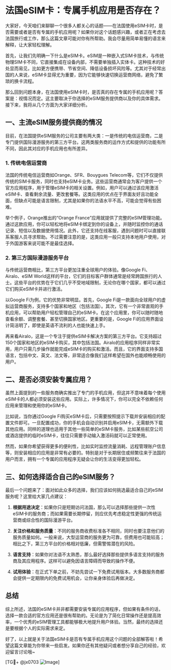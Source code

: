 # 法国eSIM卡：专属手机应用是否存在？

大家好，今天咱们来聊聊一个很多人都关心的话题——在法国使用eSIM卡时，是否需要或者是否有专属的手机应用呢？如果你对这个话题感兴趣，或者正在考虑去法国旅行或工作，那么这篇文章可能对你有所帮助。我会尽量用简单易懂的语言来解释，让大家轻松理解。

首先，让我们先明确一下什么是eSIM卡。eSIM是一种嵌入式SIM卡技术，与传统物理SIM卡不同，它直接集成在设备内部，不需要单独插入实体卡。这种技术的好处显而易见，比如更方便携带、节省空间、降低设备损坏风险等。尤其对于经常出国的人来说，eSIM卡显得尤为重要，因为它能够快速切换运营商网络，避免了繁琐的换卡流程。

那么回到问题本身，在法国使用eSIM卡时，是否真的存在专属的手机应用呢？答案是：视情况而定。这主要取决于你选择的eSIM服务提供商以及你的具体需求。接下来，我将从几个方面为大家详细分析。

## 一、主流eSIM服务提供商的情况

目前，在法国提供eSIM服务的公司主要有两大类：一是传统的电信运营商，二是专门提供国际漫游服务的第三方平台。这两类服务商的运作方式和提供的功能有所不同，因此其对应的手机应用也有所差异。

### 1. 传统电信运营商

法国的传统电信运营商如Orange、SFR、Bouygues Telecom等，它们不仅提供传统的SIM卡服务，同时也支持eSIM卡业务。这些运营商通常会为客户提供一个官方应用程序，用于管理eSIM卡的相关设置。例如，用户可以通过该应用激活eSIM卡、查看剩余流量、更改套餐等。这类应用的优点在于界面友好且功能全面，但缺点可能是语言限制，尤其是如果你的法语水平不高，可能会觉得有些困难。

举个例子，Orange推出的“Orange France”应用就提供了完整的eSIM管理功能。通过这款应用，你可以轻松地将eSIM卡绑定到你的设备上，并随时监控你的通话记录、短信以及数据使用情况。此外，它还支持在线客服，遇到问题时可以直接联系客服人员寻求帮助。不过需要注意的是，这类应用一般只支持本地用户使用，对于外国游客来说可能不是最佳选择。

### 2. 第三方国际漫游服务平台

与传统运营商相比，第三方平台更加注重全球用户的体验。像Google Fi、Airalo、eSIM World这样的平台，它们的目标客户群体通常是经常跨国旅行的人士。这些平台的优势在于它们几乎不受地域限制，无论你在哪个国家，都可以通过它们购买eSIM卡并进行激活。

以Google Fi为例，它的优势非常明显。首先，Google Fi是一款面向全球用户的虚拟运营商服务，支持多个国家和地区（包括法国）。其次，它有一个非常直观的手机应用，可以帮助用户轻松管理自己的eSIM卡。在这个应用里，你可以随时随地查看余额、调整套餐、甚至切换国家地区。更重要的是，Google Fi的应用界面设计简洁明了，即使是英语不流利的人也能快速上手。

再来看Airalo，这是一个专注于提供eSIM卡解决方案的第三方平台。它支持超过150个国家和地区的eSIM卡购买，其中包括法国。Airalo的应用程序同样非常实用，用户只需几步操作就能完成eSIM卡的购买和激活。而且，它的界面支持多国语言，包括中文、英文、法文等，非常适合像我们这样希望在国外也能顺畅使用的用户。

## 二、是否必须安装专属应用？

虽然上面提到的一些服务商确实推出了专门的手机应用，但这并不意味着每个使用eSIM卡的人都必须安装这些应用。实际上，许多情况下，你可以完全不依赖任何应用来管理和使用你的eSIM卡。

比如说，当你通过Google Fi购买eSIM卡后，只需要按照提示下载并安装相应的配置文件即可。一旦配置成功，你的手机会自动识别并启用eSIM卡，无需额外下载其他应用。同样的道理也适用于其他一些简单的eSIM卡服务，比如某些航空公司或酒店提供的临时eSIM卡，往往只需要手动输入激活码就可以正常使用。

然而，如果你希望获得更多的便利性，比如实时监控流量消耗、远程管理账户信息等，则安装相应的应用是非常有必要的。特别是对于长期居住或频繁往来于法国的用户而言，拥有一个专属的应用程序无疑会让你的生活变得更加轻松。

## 三、如何选择适合自己的eSIM服务？

最后一个问题来了：面对如此众多的选择，我们应该如何挑选最适合自己的eSIM服务呢？这里给大家几点建议：

1. **根据用途决定**：如果你只是短期访问法国，那么可以选择那些提供一次性eSIM卡的服务商；而如果需要长期停留，则应优先考虑稳定性更强的传统运营商或综合性的国际漫游平台。

2. **关注价格和服务质量**：不同的服务商收费标准各不相同，同时也要注意他们的服务质量如何。一般来说，大型运营商的服务更为可靠，但费用也可能较高；相比之下，第三方平台的价格相对低廉，但需警惕潜在的风险。

3. **语言支持**：如果你对法语不太熟悉，那么最好选择那些提供多语言支持的服务商及其应用程序。这样可以避免因语言障碍而导致的操作不便。

4. **试用体验**：在正式下单之前，不妨先尝试一下免费试用版本。大多数服务商都会提供一定期限内的免费试用机会，让你亲身体验后再做决定。

## 总结

综上所述，法国的eSIM卡并非都需要安装专属的应用程序，但如果有条件的话，选择一款合适的官方应用还是很有帮助的。无论是为了简化日常操作还是提高效率，一个优秀的eSIM管理工具都能够极大地提升用户体验。当然，最终的选择还是要根据个人的实际需求来定。

好了，以上就是关于法国eSIM卡是否有专属手机应用这个问题的全部解答啦！希望这篇文章能为你带来一些启发。如果你还有其他疑问或者想分享自己的经验，欢迎留言讨论哦~

[TG💪+ @jx0703 ![Image](https://github.com/user-attachments/assets/dbca1d08-cadb-493c-b0ec-ad6f7a83f270)]